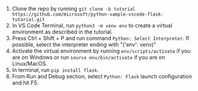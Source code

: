 1. Clone the repo by running `git clone -b tutorial https://github.com/microsoft/python-sample-vscode-flask-tutorial.git`
  2. In VS Code Terminal, run `python3 -m venv env` to create a virtual environment as described in the tutorial.
  3. Press Ctrl + Shift + P and run command `Python: Select Interpreter`. If possible, select the interpreter ending with "('env': venv)"
  4. Activate the virtual environment by running `env/scripts/activate` if you are on Windows or run `source env/bin/activate` if you are
  on Linux/MacOS.
  5. In terminal, run `pip install flask`.
  6. From Run and Debug section, select `Python: Flask` launch configuration and hit F5.


  